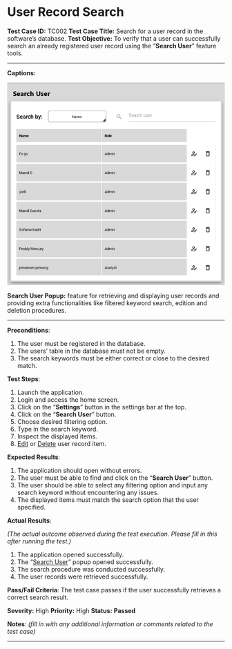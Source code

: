 # User Record Search

**Test Case ID:** TC002
**Test Case Title:** Search for a user record in the software’s database.
**Test Objective:** To verify that a user can successfully search an already registered user record using the “**Search User**” feature tools.

---

**Captions:**

![**Search User Popup:** feature for retrieving and displaying user records and providing extra functionalities like filtered keyword search, edition and deletion procedures. ](User%20Record%20Search%203a1c0b8966c14ab4b77b6697beefac66/Untitled.png)

**Search User Popup:** feature for retrieving and displaying user records and providing extra functionalities like filtered keyword search, edition and deletion procedures. 

---

**Preconditions**:

1. The user must be registered in the database.
2. The users’ table in the database must not be empty.
3. The search keywords must be either correct or close to the desired match.

**Test Steps**:

1. Launch the application.
2. Login and access the home screen.
3. Click on the “**Settings**” button in the settings bar at the top.
4. Click on the “**Search User**” button.
5. Choose desired filtering option.
6. Type in the search keyword.
7. Inspect the displayed items.
8. [Edit](../Home%20Screen%20Data%20Editing%20Tests%200a77a45c064b4c68aff35958df412ba7/User%20Record%20Editing%20eedef63268794eb8b52a7c6629329ce2.md) or [Delete](../Home%20Screen%20Data%20Deletion%20Tests%20b8f06a0d7d754de49c2ee4d6a36a80e6/User%20Record%20Deletion%207ef7a4c862d340878cf31979ed75fad4.md) user record item.

**Expected Results**:

1. The application should open without errors.
2. The user must be able to find and click on the “**Search User**” button.
3. The user should be able to select any filtering option and input any search keyword without encountering any issues.
4. The displayed items must match the search option that the user specified.

**Actual Results**:

*(The actual outcome observed during the test execution. Please fill in this after running the test.)*

1. The application opened successfully.
2. The “[Search User](User%20Record%20Search%203a1c0b8966c14ab4b77b6697beefac66.md)” popup opened successfully.
3. The search procedure was conducted successfully.
4. The user records were retrieved successfully.

**Pass/Fail Criteria**:
The test case passes if the user successfully retrieves a correct search result.

**Severity:** High 
**Priority:** High
**Status:** **Passed**

**Notes**: *(fill in with any additional information or comments related to the test case)*

---